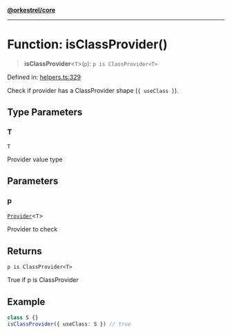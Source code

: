 [**@orkestrel/core**](../index.md)

***

# Function: isClassProvider()

> **isClassProvider**\<`T`\>(`p`): `p is ClassProvider<T>`

Defined in: [helpers.ts:329](https://github.com/orkestrel/core/blob/7cc3e19bc4a1e6f96f153d7b931686981208a465/src/helpers.ts#L329)

Check if provider has a ClassProvider shape (`{ useClass }`).

## Type Parameters

### T

`T`

Provider value type

## Parameters

### p

[`Provider`](../type-aliases/Provider.md)\<`T`\>

Provider to check

## Returns

`p is ClassProvider<T>`

True if p is ClassProvider

## Example

```ts
class S {}
isClassProvider({ useClass: S }) // true
```
